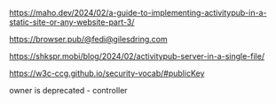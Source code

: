 https://maho.dev/2024/02/a-guide-to-implementing-activitypub-in-a-static-site-or-any-website-part-3/

https://browser.pub/@fedi@gilesdring.com

https://shkspr.mobi/blog/2024/02/activitypub-server-in-a-single-file/

https://w3c-ccg.github.io/security-vocab/#publicKey

owner is deprecated - controller